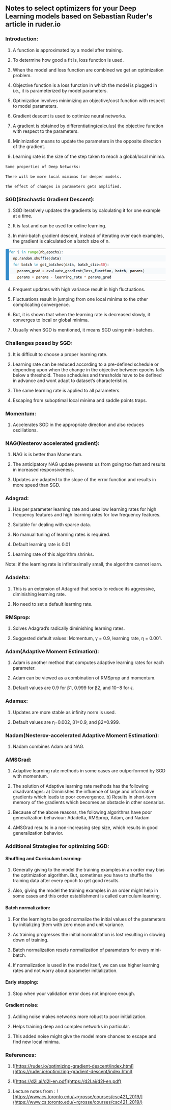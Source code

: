 ## Notes to select optimizers for your Deep Learning models based on Sebastian Ruder's article in ruder.io

### Introduction:

1) A function is approximated by a model after training.

2) To determine how good a fit is, loss function is used.

3) When the model and loss function are combined we get an optimization problem.

4) Objective function is a loss function in which the model is plugged in i.e., it is parameterized by model parameters.

5) Optimization involves minimizing an objective/cost function with respect to model parameters.

6) Gradient descent is used to optimize neural networks.

7) A gradient is obtained by differentiating(calculus) the objective function with respect to the parameters.

8) Minimization means to update the parameters in the opposite direction of the gradient.

9) Learning rate is the size of the step taken to reach a global/local minima.


``Some properties of Deep Networks:``

`There will be more local mimimas for deeper models.`

`The effect of changes in parameters gets amplified.`

### SGD(Stochastic Gradient Descent):

1) SGD iteratively updates the gradients by calculating it for one example at a time.

2) It is fast and can be used for online learning.

3) In mini-batch gradient descent, instead of iterating over each examples, the gradient is calculated on a batch size of n.

 ![](notes_on_opt_alg/minibatch.png)

4) Frequent updates with high variance result in high fluctuations.

5) Fluctuations result in jumping from one local minima to the other complicating convergence.

6) But, it is shown that when the learning rate is decreased slowly, it converges to local or global minima.

7) Usually when SGD is mentioned, it means SGD using mini-batches.

### Challenges posed by SGD:

1) It is difficult to choose a proper learning rate.

2) Learning rate can be reduced according to a pre-defined schedule or depending upon when the change in the objective between epochs falls below a threshold. These schedules and thresholds have to be defined in advance and wont adapt to dataset’s characteristics.

3) The same learning rate is applied to all parameters.

4) Escaping from suboptimal local minima and saddle points traps.

### Momentum:

1) Accelerates SGD in the appropriate direction and also reduces oscillations.

### NAG(Nesterov accelerated gradient):

1) NAG is is better than Momentum.

2) The anticipatory NAG update prevents us from going too fast and results in increased responsiveness.

3) Updates are adapted to the slope of the error function and results in more speed than SGD.

### Adagrad:

1) Has per parameter learning rate and uses low learning rates for high frequency features and high learning rates for low frequency features.

2) Suitable for dealing with sparse data.

3) No manual tuning of learning rates is required.

4) Default learning rate is 0.01

5) Learning rate of this algorithm shrinks.

Note: if the learning rate is infinitesimally small, the algorithm cannot learn.
### Adadelta:

1) This is an extension of Adagrad that seeks to reduce its aggressive, diminishing learning rate.

2) No need to set a default learning rate.

### RMSprop:

1) Solves Adagrad’s radically diminishing learning rates.

2) Suggested default values: Momentum, γ = 0.9, learning rate, η = 0.001.

### Adam(Adaptive Moment Estimation):

1) Adam is another method that computes adaptive learning rates for each parameter.

2) Adam can be viewed as a combination of RMSprop and momentum.

3) Default values are 0.9 for β1, 0.999 for β2, and 10−8 for ϵ.

### Adamax:

1) Updates are more stable as infinity norm is used.

2) Default values are η=0.002, β1=0.9, and β2=0.999.

### Nadam(Nesterov-accelerated Adaptive Moment Estimation):

1) Nadam combines Adam and NAG.

### AMSGrad:

1) Adaptive learning rate methods in some cases are outperformed by SGD with momentum.

2) The solution of Adaptive learning rate methods has the following disadvantages: a) Diminishes the influence of large and informative gradients which leads to poor convergence. b) Results in short-term memory of the gradients which becomes an obstacle in other scenarios.

3) Because of the above reasons, the following algorithms have poor generalization behaviour: Adadelta, RMSprop, Adam, and Nadam

4) AMSGrad results in a non-increasing step size, which results in good generalization behavior.

### Additional Strategies for optimizing SGD:
#### Shuffling and Curriculum Learning:

1) Generally giving to the model the training examples in an order may bias the optimization algorithm. But, sometimes you have to shuffle the training data after every epoch to get good results.

2) Also, giving the model the training examples in an order might help in some cases and this order establishment is called curriculum learning.

#### Batch normalization:

1) For the learning to be good normalize the initial values of the parameters by initializing them with zero mean and unit variance.

2) As training progresses the initial normalization is lost resulting in slowing down of training.

3) Batch normalization resets normalization of parameters for every mini-batch.

4) If normalization is used in the model itself, we can use higher learning rates and not worry about parameter initialization.

#### Early stopping:

1) Stop when your validation error does not improve enough.

#### Gradient noise:

1) Adding noise makes networks more robust to poor initialization.

2) Helps training deep and complex networks in particular.

3) This added noise might give the model more chances to escape and find new local minima.

### References:

1) ![https://ruder.io/optimizing-gradient-descent/index.html](https://ruder.io/optimizing-gradient-descent/index.html)

2) ![https://d2l.ai/d2l-en.pdf](https://d2l.ai/d2l-en.pdf)

3) Lecture notes from : ![https://www.cs.toronto.edu/~rgrosse/courses/csc421_2019/](https://www.cs.toronto.edu/~rgrosse/courses/csc421_2019/)
